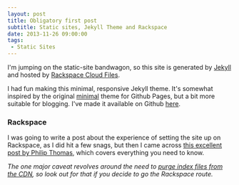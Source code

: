 ```yaml
---
layout: post
title: Obligatory first post
subtitle: Static sites, Jekyll Theme and Rackspace
date: 2013-11-26 09:00:00
tags:
 - Static Sites
---
```


I'm jumping on the static-site bandwagon, so this site is generated by [Jekyll](http://jekyllrb.com) and hosted by [Rackspace Cloud Files](http://rackspace.com).

I had fun making this minimal, responsive Jekyll theme. It's somewhat inspired by the original [minimal](https://github.com/orderedlist/minimal) theme for Github Pages, but a bit more suitable for blogging. I've made it available on Github [here](https://github.com/nilliams/jekyll-minimal-blog-theme).

### Rackspace

I was going to write a post about the experience of setting the site up on Rackspace, as I did hit a few snags, but then I came across [this excellent post by Philip Thomas](https://www.philipithomas.com/jekyll-on-cloud-files/), which covers everything you need to know.

*The one major caveat revolves around the need to [purge index files from the CDN](https://www.philipithomas.com/jekyll-on-cloud-files/#edge_purge), so look out for that if you decide to go the Rackspace route.*

